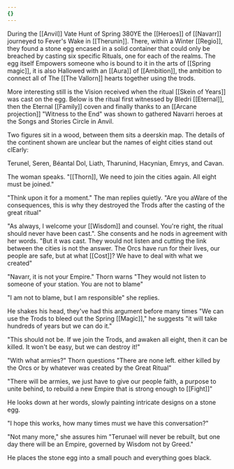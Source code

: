 ```yaml
---
{}
---
```


During the [[Anvil]] Vate Hunt of Spring 380YE the [[Heroes]] of [[Navarr]] journeyed to Fever's Wake in [[Therunin]]. There, within a Winter [[Regio]], they found a stone egg encased in a solid container that could only be breached by casting six specific Rituals, one for each of the realms. The egg itself Empowers someone who is bound to it in the arts of [[Spring magic]], it is also Hallowed with an [[Aura]] of [[Ambition]], the ambition to connect all of The [[The Vallorn]] hearts together using the trods.

More interesting still is the Vision received when the ritual [[Skein of Years]] was cast on the egg. Below is the ritual first witnessed by Bledri [[Eternal]], then the Eternal [[Family]] coven and finally thanks to an [[Arcane projection]] "Witness to the End" was shown to gathered Navarri heroes at the Songs and Stories Circle in Anvil.

Two figures sit in a wood, between them sits a deerskin map. The details of the continent shown are unclear but the names of eight cities stand out clEarly:

Terunel, Seren, Béantal Dol, Liath, Tharunind, Hacynian, Emrys, and Cavan.

The woman speaks. "[[Thorn]], We need to join the cities again. All eight must be joined."

"Think upon it for a moment." The man replies quietly. "Are you aWare of the consequences, this is why they destroyed the Trods after the casting of the great ritual"

"As always, I welcome your [[Wisdom]] and counsel. You're right, the ritual should never have been cast.". She consents and he nods in agreement with her words. "But it was cast. They would not listen and cutting the link between the cities is not the answer. The Orcs have run for their lives, our people are safe, but at what [[Cost]]? We have to deal with what we created"

"Navarr, it is not your Empire." Thorn warns "They would not listen to someone of your station. You are not to blame"

"I am not to blame, but I am responsible" she replies.

He shakes his head, they've had this argument before many times "We can use the Trods to bleed out the Spring [[Magic]]," he suggests "it will take hundreds of years but we can do it."

"This should not be. If we join the Trods, and awaken all eight, then it can be killed. It won't be easy, but we can destroy it!"

"With what armies?" Thorn questions "There are none left. either killed by the Orcs or by whatever was created by the Great Ritual"

"There will be armies, we just have to give our people faith, a purpose to unite behind, to rebuild a new Empire that is strong enough to [[Fight]]"

He looks down at her words, slowly painting intricate designs on a stone egg.

"I hope this works, how many times must we have this conversation?"

"Not many more," she assures him "Terunael will never be rebuilt, but one day there will be an Empire, governed by Wisdom not by Greed."

He places the stone egg into a small pouch and everything goes black.